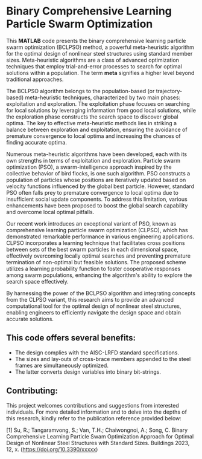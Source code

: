 # Binary Comprehensive Learning Particle Swarm Optimization

This **MATLAB** code presents the binary comprehensive learning particle swarm optimization (BCLPSO) method, a powerful meta-heuristic algorithm for the optimal design of nonlinear steel structures using standard member sizes. Meta-heuristic algorithms are a class of advanced optimization techniques that employ trial-and-error processes to search for optimal solutions within a population. The term **meta** signifies a higher level beyond traditional approaches.

The BCLPSO algorithm belongs to the population-based (or trajectory-based) meta-heuristic techniques, characterized by two main phases: exploitation and exploration. The exploitation phase focuses on searching for local solutions by leveraging information from good local solutions, while the exploration phase constructs the search space to discover global optima. The key to effective meta-heuristic methods lies in striking a balance between exploration and exploitation, ensuring the avoidance of premature convergence to local optima and increasing the chances of finding accurate optima.

Numerous meta-heuristic algorithms have been developed, each with its own strengths in terms of exploitation and exploration. Particle swarm optimization (PSO), a swarm-intelligence approach inspired by the collective behavior of bird flocks, is one such algorithm. PSO constructs a population of particles whose positions are iteratively updated based on velocity functions influenced by the global best particle. However, standard PSO often falls prey to premature convergence to local optima due to insufficient social update components. To address this limitation, various enhancements have been proposed to boost the global search capability and overcome local optimal pitfalls.

Our recent work introduces an exceptional variant of PSO, known as comprehensive learning particle swarm optimization (CLPSO), which has demonstrated remarkable performance in various engineering applications. CLPSO incorporates a learning technique that facilitates cross positions between sets of the best swarm particles in each dimensional space, effectively overcoming locally optimal searches and preventing premature termination of non-optimal but feasible solutions. The proposed scheme utilizes a learning probability function to foster cooperative responses among swarm populations, enhancing the algorithm's ability to explore the search space effectively.

By harnessing the power of the BCLPSO algorithm and integrating concepts from the CLPSO variant, this research aims to provide an advanced computational tool for the optimal design of nonlinear steel structures, enabling engineers to efficiently navigate the design space and obtain accurate solutions.

## This code offers several benefits:
- The design complies with the AISC-LRFD standard specifications.
- The sizes and lay-outs of cross-brace members appended to the steel frames are simultaneously optimized.
- The latter converts design variables into binary bit-strings.

## Contributing:
This project welcomes contributions and suggestions from interested individuals. For more detailed information and to delve into the depths of this research, kindly refer to the publication reference provided below:

[1] Su, R.; Tangaramvong, S.; Van, T.H.; Chaiwongnoi, A.; Song, C.  Binary Comprehensive Learning Particle Swam Optimization Approach for Optimal Design of Nonlinear Steel Structures with Standard Sizes. Buildings 2023, 12, x.
(https://doi.org/10.3390/xxxxx)
